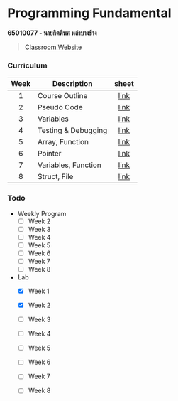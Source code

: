 # Programming Fundamental

**65010077 - นายกิตติพศ หลำบางช้าง**

> [Classroom Website](https://sites.google.com/kmitl.ac.th/programming-fundamental/home?pli=1&authuser=1)

### Curriculum
Week | Description | sheet
:----: | ---- | :----:
1 | Course Outline | [link](./sheet/week1.pdf)
2 | Pseudo Code | [link](./sheet/week2.pdf)
3 | Variables | [link](./sheet/week3.pdf)
4 | Testing & Debugging | [link](./sheet/week4.pdf)
5 | Array, Function | [link](./sheet/week5.pdf)
6 | Pointer | [link](./sheet/week6.pdf)
7 | Variables, Function | [link](./sheet/week7.pdf)
8 | Struct, File | [link](./sheet/week8.pdf)

### Todo
* Weekly Program
  - [ ] Week 2  
  - [ ] Week 3
  - [ ] Week 4
  - [ ] Week 5
  - [ ] Week 6
  - [ ] Week 7
  - [ ] Week 8
* Lab
  - [x] Week 1
  - [x] Week 2  
  - [ ] Week 3
  - [ ] Week 4
  - [ ] Week 5
  - [ ] Week 6
  - [ ] Week 7
  - [ ] Week 8

